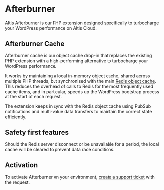 # Afterburner

Altis Afterburner is our PHP extension designed specifically to turbocharge your
WordPress performance on Altis Cloud.

## Afterburner Cache

Afterburner cache is our object cache drop-in that replaces the existing PHP
extension with a high-performing
alternative to turbocharge your WordPress performance.

It works by maintaining a local in-memory object cache, shared across multiple
PHP threads, but synchronised with the main [Redis object cache](./object-cache.md). 
This reduces the overhead of calls to Redis for the most frequently used cache 
items, and in particular, speeds up the WordPress bootstrap process at the 
start of each request.

The extension keeps in sync with the Redis object cache using PubSub
notifications and multi-value data transfers to
maintain the correct state efficiently.

## Safety first features

Should the Redis server disconnect or be unavailable for a period, the local
cache will be cleared to prevent data race conditions.

## Activation

To activate Afterburner on your environment, 
[create a support ticket](support://new) with the request.
